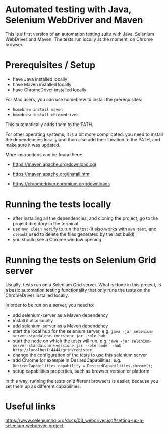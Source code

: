 # Automated testing with Java, Selenium WebDriver and Maven

This is a first version of an automation testing suite with Java, Selenium WebDriver and Maven. The tests run locally at the moment, on Chrome browser. 

# Prerequisites / Setup 

- have Java installed locally 
- have Maven installed locally
- have ChromeDriver installed locally

For Mac users, you can use homebrew to install the prerequisites:

* `homebrew install maven`
* `homebrew install chromedriver`

This automatically adds them to the PATH. 

For other operating systems, it is a bit more complicated: you need to install the dependencies locally and then also add their location to the PATH, and make sure it was updated. 

More instructions can be found here:

* https://maven.apache.org/download.cgi

* https://maven.apache.org/install.html 

* https://chromedriver.chromium.org/downloads

# Running the tests locally

* after installing all the dependencies, and cloning the project, go to the project directory in the terminal
* use `mvn clean verify` to run the test (it also works with `mvn test`, and `clean`is used to delete the files generated by the last build) 
* you should see a Chrome window opening

# Running the tests on Selenium Grid server 

Usually, tests run on a Selenium Grid server. What is done in this project, is a basic automation testing functionality that only runs the tests on the ChromeDriver installed locally. 

In order to be run on a server, you need to:
* add selenium-server as a Maven dependency
* install it also locally
* add selenium-server as a Maven dependency
* start the local hub for the selenium server, e.g. `java -jar selenium-server-standalone-<version>.jar -role hub`
* start the node on which the tests will run, e.g. `java -jar selenium-server-standalone-<version>.jar -role node  -hub http://localhost:4444/grid/register`
* change the configuration of the tests to use this selenium server  
* add Chrome for example in DesiredCapabilities, e.g. `DesiredCapabilities capability = DesiredCapabilities.chrome();` 
* setup capabilities properties, such as browser version or platform 

In this way, running the tests on different browsers is easier, because you set them up as different capabilities. 


# Useful links

https://www.seleniumhq.org/docs/03_webdriver.jsp#setting-up-a-selenium-webdriver-project
